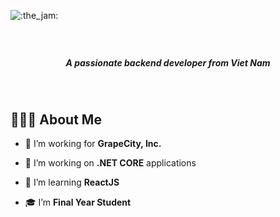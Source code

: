 ![:the_jam:](https://cdn.discordapp.com/emojis/745354525958996138.gif?v=1)

<h1 align="center"><img src="https://readme-typing-svg.herokuapp.com?font=Lobster&color=3594F4&size=46&width=500&height=76&lines=Hi+%F0%9F%91%8B%2C+I'm+Bach+Trinh" alt="" /></h1>

<h5 align="center"><em>A passionate backend developer from Viet Nam</em></h5>


<br/>

<h2>👨🏻‍💻 About Me</h2>

- 💼 I’m working for **GrapeCity, Inc.**

- 🔭 I’m working on **.NET CORE** applications

- 🌱 I’m learning **ReactJS**

- 🎓 I’m **Final Year Student**
